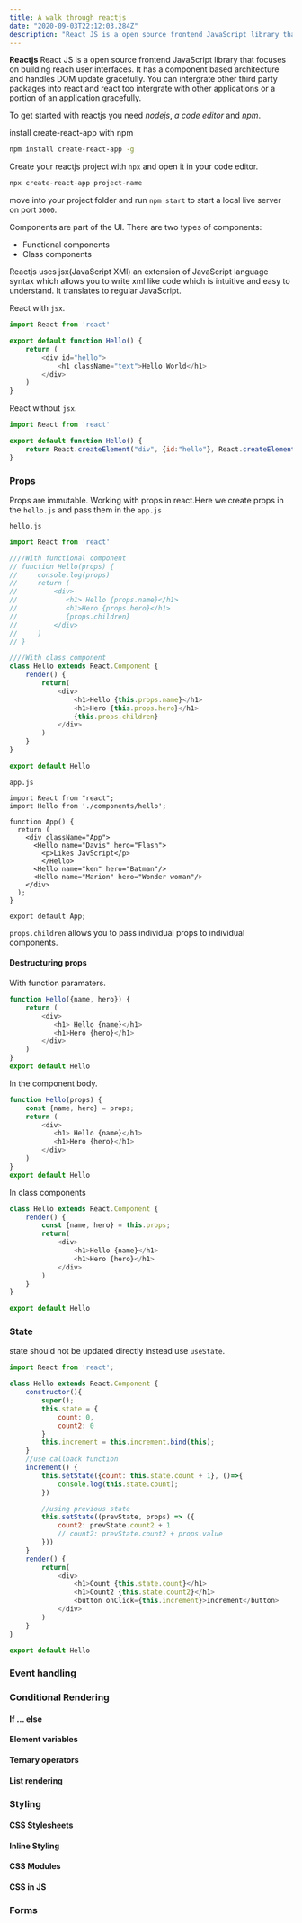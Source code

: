 ```yaml
---
title: A walk through reactjs
date: "2020-09-03T22:12:03.284Z"
description: "React JS is a open source frontend JavaScript library that focuses on building reach user interfaces.It was created and maintained by Facebook"
---
```


**Reactjs** React JS is a open source frontend JavaScript library that focuses on building reach user interfaces.
It has a component based architecture and handles DOM update gracefully.
You can intergrate other third party packages into react and react too intergrate with other applications or a portion of an application gracefully.

To get started with reactjs you need *nodejs*, *a code editor* and *npm*.

install create-react-app with npm

```bash
npm install create-react-app -g
```

Create your reactjs project with ```npx``` and open it in your code editor.

```bash
npx create-react-app project-name
```

move into your project folder and run ```npm start``` to start a local live server on port ```3000```.

Components are part of the UI. There are two types of components:

+ Functional components
+ Class components

Reactjs uses jsx(JavaScript XMl) an extension of JavaScript language syntax which allows you to write xml like code which is intuitive and easy to understand.
It translates to regular JavaScript.

React with ```jsx```.

```javascript
import React from 'react'

export default function Hello() {
    return (
        <div id="hello">
            <h1 className="text">Hello World</h1>
        </div>
    )
}

```

React without ```jsx```.

```javascript
import React from 'react'

export default function Hello() {
    return React.createElement("div", {id:"hello"}, React.createElement("div", {classNane:"text"}, "Hello World"))
}
```

### Props

Props are immutable.
Working with props in react.Here we create props in the ```hello.js``` and pass them in the ```app.js```

```hello.js```

```javascript
import React from 'react'

////With functional component
// function Hello(props) {
//     console.log(props)
//     return (
//         <div>
//            <h1> Hello {props.name}</h1> 
//            <h1>Hero {props.hero}</h1>
//            {props.children}
//         </div>
//     )
// }

////With class component
class Hello extends React.Component {
    render() {
        return(
            <div>
                <h1>Hello {this.props.name}</h1>
                <h1>Hero {this.props.hero}</h1>
                {this.props.children}
            </div>
        )
    }
}

export default Hello


```

```app.js```

```javscript
import React from "react";
import Hello from './components/hello';

function App() {
  return (
    <div className="App">
      <Hello name="Davis" hero="Flash">
        <p>Likes JavScript</p>
        </Hello>
      <Hello name="ken" hero="Batman"/>
      <Hello name="Marion" hero="Wonder woman"/>
    </div>
  );
}

export default App;
```

```props.children``` allows you to pass individual props to individual components.

#### Destructuring props

With function paramaters.

```javascript
function Hello({name, hero}) {
    return (
        <div>
           <h1> Hello {name}</h1> 
           <h1>Hero {hero}</h1>
        </div>
    )
}
export default Hello
```

In the component body.

```javascript
function Hello(props) {
    const {name, hero} = props;
    return (
        <div>
           <h1> Hello {name}</h1> 
           <h1>Hero {hero}</h1>
        </div>
    )
}
export default Hello
```

In class components

```javascript
class Hello extends React.Component {
    render() {
        const {name, hero} = this.props;
        return(
            <div>
                <h1>Hello {name}</h1>
                <h1>Hero {hero}</h1>
            </div>
        )
    }
}

export default Hello
```

### State

state should not be updated directly instead use ```useState```.

```javascript
import React from 'react';

class Hello extends React.Component {
    constructor(){
        super();
        this.state = {
            count: 0,
            count2: 0
        }
        this.increment = this.increment.bind(this);
    }
    //use callback function
    increment() {
        this.setState({count: this.state.count + 1}, ()=>{
            console.log(this.state.count);
        })

        //using previous state
        this.setState((prevState, props) => ({
            count2: prevState.count2 + 1
            // count2: prevState.count2 + props.value
        }))
    }
    render() {
        return(
            <div>
                <h1>Count {this.state.count}</h1>
                <h1>Count2 {this.state.count2}</h1>
                <button onClick={this.increment}>Increment</button>
            </div>
        )
    }
}

export default Hello


```

### Event handling

### Conditional Rendering

#### If ... else

#### Element variables

#### Ternary operators

#### List rendering

### Styling

#### CSS Stylesheets

#### Inline Styling

#### CSS Modules

#### CSS in JS

### Forms